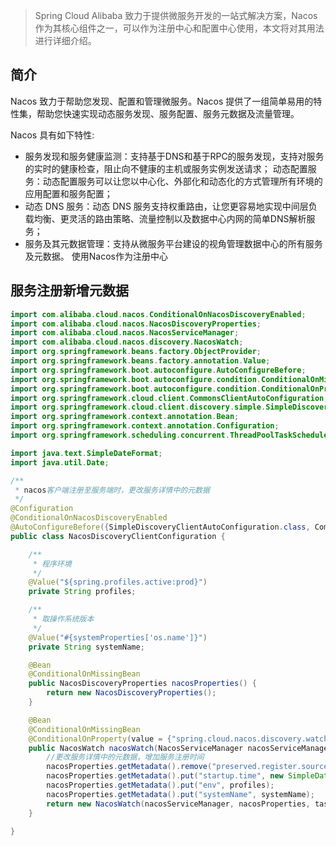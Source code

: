 > Spring Cloud Alibaba 致力于提供微服务开发的一站式解决方案，Nacos 作为其核心组件之一，可以作为注册中心和配置中心使用，本文将对其用法进行详细介绍。

## 简介

Nacos 致力于帮助您发现、配置和管理微服务。Nacos 提供了一组简单易用的特性集，帮助您快速实现动态服务发现、服务配置、服务元数据及流量管理。

Nacos 具有如下特性:
* 服务发现和服务健康监测：支持基于DNS和基于RPC的服务发现，支持对服务的实时的健康检查，阻止向不健康的主机或服务实例发送请求；
动态配置服务：动态配置服务可以让您以中心化、外部化和动态化的方式管理所有环境的应用配置和服务配置；
* 动态 DNS 服务：动态 DNS 服务支持权重路由，让您更容易地实现中间层负载均衡、更灵活的路由策略、流量控制以及数据中心内网的简单DNS解析服务；
* 服务及其元数据管理：支持从微服务平台建设的视角管理数据中心的所有服务及元数据。
使用Nacos作为注册中心

## 服务注册新增元数据

```java
import com.alibaba.cloud.nacos.ConditionalOnNacosDiscoveryEnabled;
import com.alibaba.cloud.nacos.NacosDiscoveryProperties;
import com.alibaba.cloud.nacos.NacosServiceManager;
import com.alibaba.cloud.nacos.discovery.NacosWatch;
import org.springframework.beans.factory.ObjectProvider;
import org.springframework.beans.factory.annotation.Value;
import org.springframework.boot.autoconfigure.AutoConfigureBefore;
import org.springframework.boot.autoconfigure.condition.ConditionalOnMissingBean;
import org.springframework.boot.autoconfigure.condition.ConditionalOnProperty;
import org.springframework.cloud.client.CommonsClientAutoConfiguration;
import org.springframework.cloud.client.discovery.simple.SimpleDiscoveryClientAutoConfiguration;
import org.springframework.context.annotation.Bean;
import org.springframework.context.annotation.Configuration;
import org.springframework.scheduling.concurrent.ThreadPoolTaskScheduler;

import java.text.SimpleDateFormat;
import java.util.Date;

/**
 * nacos客户端注册至服务端时，更改服务详情中的元数据
 */
@Configuration
@ConditionalOnNacosDiscoveryEnabled
@AutoConfigureBefore({SimpleDiscoveryClientAutoConfiguration.class, CommonsClientAutoConfiguration.class})
public class NacosDiscoveryClientConfiguration {

    /**
     * 程序环境
     */
    @Value("${spring.profiles.active:prod}")
    private String profiles;

    /**
     * 取操作系统版本
     */
    @Value("#{systemProperties['os.name']}")
    private String systemName;

    @Bean
    @ConditionalOnMissingBean
    public NacosDiscoveryProperties nacosProperties() {
        return new NacosDiscoveryProperties();
    }

    @Bean
    @ConditionalOnMissingBean
    @ConditionalOnProperty(value = {"spring.cloud.nacos.discovery.watch.enabled"}, matchIfMissing = true)
    public NacosWatch nacosWatch(NacosServiceManager nacosServiceManager, NacosDiscoveryProperties nacosProperties, ObjectProvider<ThreadPoolTaskScheduler> taskScheduler) {
        //更改服务详情中的元数据，增加服务注册时间
        nacosProperties.getMetadata().remove("preserved.register.source");
        nacosProperties.getMetadata().put("startup.time", new SimpleDateFormat("yyyy-MM-dd HH:mm:ss").format(new Date()));
        nacosProperties.getMetadata().put("env", profiles);
        nacosProperties.getMetadata().put("systemName", systemName);
        return new NacosWatch(nacosServiceManager, nacosProperties, taskScheduler);
    }

}
```